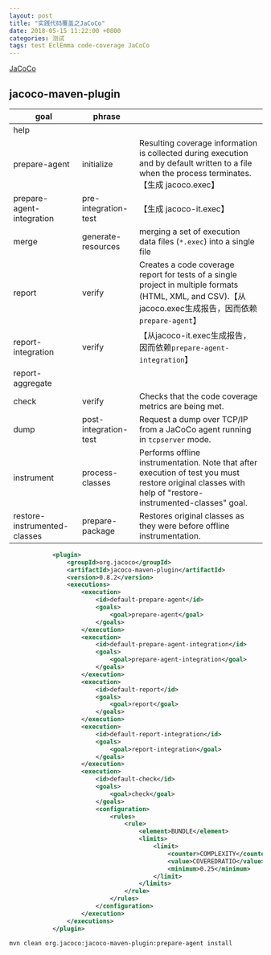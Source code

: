 ```yaml
---
layout: post
title: "实践代码覆盖之JaCoCo"
date: 2018-05-15 11:22:00 +0800
categories: 测试
tags: test EclEmma code-coverage JaCoCo
---
```


[JaCoCo](https://www.eclemma.org/jacoco/)



## jacoco-maven-plugin

| goal | phrase |      |
| ---- | ---- | ---- |
| help  |      |      |
| prepare-agent  | initialize | Resulting coverage information is collected during execution and by default written to a file when the process terminates.【生成 jacoco.exec】 |
| prepare-agent-integration  | pre-integration-test | 【生成 jacoco-it.exec】 |
| merge  | generate-resources | merging a set of execution data files (`*.exec`) into a single file |
| report  | verify | Creates a code coverage report for tests of a single project in multiple formats (HTML, XML, and CSV).【从jacoco.exec生成报告，因而依赖`prepare-agent`】 |
| report-integration  | verify | 【从jacoco-it.exec生成报告，因而依赖`prepare-agent-integration`】 |
| report-aggregate  |      |      |
| check  | verify | Checks that the code coverage metrics are being met. |
| dump  | post-integration-test | Request a dump over TCP/IP from a JaCoCo agent running in `tcpserver` mode. |
| instrument  | process-classes | Performs offline instrumentation. Note that after execution of test you must restore original classes with help of "restore-instrumented-classes" goal. |
| restore-instrumented-classes  | prepare-package | Restores original classes as they were before offline instrumentation. |




```xml
			<plugin>
                <groupId>org.jacoco</groupId>
                <artifactId>jacoco-maven-plugin</artifactId>
                <version>0.8.2</version>
                <executions>
                    <execution>
                        <id>default-prepare-agent</id>
                        <goals>
                            <goal>prepare-agent</goal>
                        </goals>
                    </execution>
                    <execution>
                        <id>default-prepare-agent-integration</id>
                        <goals>
                            <goal>prepare-agent-integration</goal>
                        </goals>
                    </execution>
                    <execution>
                        <id>default-report</id>
                        <goals>
                            <goal>report</goal>
                        </goals>
                    </execution>
                    <execution>
                        <id>default-report-integration</id>
                        <goals>
                            <goal>report-integration</goal>
                        </goals>
                    </execution>
                    <execution>
                        <id>default-check</id>
                        <goals>
                            <goal>check</goal>
                        </goals>
                        <configuration>
                            <rules>
                                <rule>
                                    <element>BUNDLE</element>
                                    <limits>
                                        <limit>
                                            <counter>COMPLEXITY</counter>
                                            <value>COVEREDRATIO</value>
                                            <minimum>0.25</minimum>
                                        </limit>
                                    </limits>
                                </rule>
                            </rules>
                        </configuration>
                    </execution>
                </executions>
            </plugin>
```



```
mvn clean org.jacoco:jacoco-maven-plugin:prepare-agent install
```

